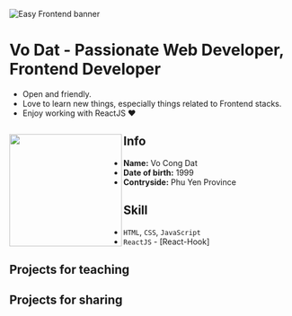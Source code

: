 ![Easy Frontend banner](https://goclamweb.com/wp-content/uploads/2018/01/front-end.jpg)

# Vo Dat - Passionate Web Developer, Frontend Developer

- Open and friendly.
- Love to learn new things, especially things related to Frontend stacks.
- Enjoy working with ReactJS ❤

## Info <a href="https://github.com/vo-dat"><img align="left" width="auto" height="200" src="https://res.cloudinary.com/kimwy/image/upload/v1598840300/easyfrontend/programming_hgngx9.png"></a>

- <span style="font-weight:bold">Name:</span> Vo Cong Dat
- <span style="font-weight:bold">Date of birth:</span> 1999
- <span style="font-weight:bold">Contryside:</span> Phu Yen Province

## Skill

- `HTML`, `CSS`, `JavaScript`
- `ReactJS` - [React-Hook]

## Projects for teaching

## Projects for sharing
